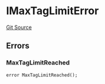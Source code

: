 # IMaxTagLimitError
[Git Source](https://github.com/thrackle-io/rules-engine/blob/0add9b8cd140006448dad92dd54fc23fca23f012/src/common/IErrors.sol)


## Errors
### MaxTagLimitReached

```solidity
error MaxTagLimitReached();
```

